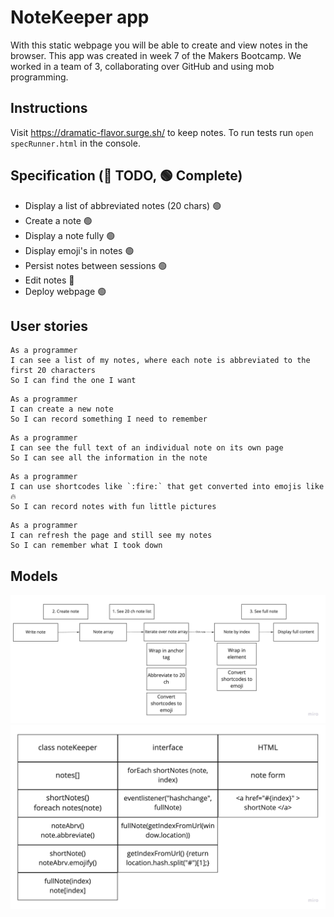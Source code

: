 # NoteKeeper app
With this static webpage you will be able to create and view notes in the browser. This app was created in week 7 of the Makers Bootcamp. We worked in a team of 3, collaborating over GitHub and using mob programming.

## Instructions
Visit https://dramatic-flavor.surge.sh/ to keep notes.
To run tests run `open specRunner.html` in the console.

## Specification (🔴 TODO, 🟢 Complete)
* Display a list of abbreviated notes (20 chars) 🟢
* Create a note 🟢
* Display a note fully 🟢
* Display emoji's in notes 🟢
* Persist notes between sessions 🟢
* Edit notes 🔴
* Deploy webpage 🟢

## User stories

```
As a programmer
I can see a list of my notes, where each note is abbreviated to the first 20 characters
So I can find the one I want
```
```
As a programmer
I can create a new note
So I can record something I need to remember
```
```
As a programmer
I can see the full text of an individual note on its own page
So I can see all the information in the note
```
```
As a programmer
I can use shortcodes like `:fire:` that get converted into emojis like 🔥
So I can record notes with fun little pictures
```
```
As a programmer
I can refresh the page and still see my notes
So I can remember what I took down
```

## Models
![Planning for NoteKeeper](/images/NoteKeeper-plan.jpeg)
![Responsibilities of class, interface, and html](/images/Responsibilities.jpeg)